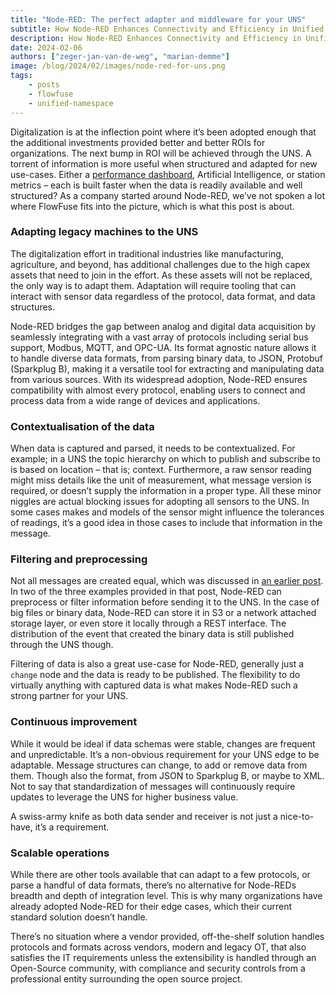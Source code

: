 ```yaml
---
title: "Node-RED: The perfect adapter and middleware for your UNS"
subtitle: How Node-RED Enhances Connectivity and Efficiency in Unified Namespace Environments.
description: How Node-RED Enhances Connectivity and Efficiency in Unified Namespace Environments.
date: 2024-02-06
authors: ["zeger-jan-van-de-weg", "marian-demme"]
image: /blog/2024/02/images/node-red-for-uns.png
tags:
    - posts
    - flowfuse
    - unified-namespace
---
```


Digitalization is at the inflection point where it’s been adopted enough that the additional investments provided better and better ROIs for organizations. The next bump in ROI will be achieved through the UNS. A torrent of information is more useful when structured and adapted for new use-cases. Either a [performance dashboard](/blueprints/manufacturing/performance-overview/), Artificial Intelligence, or station metrics – each is built faster when the data is readily available and well structured? As a company started around Node-RED, we’ve not spoken a lot where FlowFuse fits into the picture, which is what this post is about.

<!--more-->

### Adapting legacy machines to the UNS

The digitalization effort in traditional industries like manufacturing, agriculture, and beyond, has additional challenges due to the high capex assets that need to join in the effort. As these assets will not be replaced, the only way is to adapt them. Adaptation will require tooling that can interact with sensor data regardless of the protocol, data format, and data structures.

Node-RED bridges the gap between analog and digital data acquisition by seamlessly integrating with a vast array of protocols including serial bus support, Modbus, MQTT, and OPC-UA. Its format agnostic nature allows it to handle diverse data formats, from parsing binary data, to JSON, Protobuf (Sparkplug B), making it a versatile tool for extracting and manipulating data from various sources. With its widespread adoption, Node-RED ensures compatibility with almost every protocol, enabling users to connect and process data from a wide range of devices and applications.

### Contextualisation of the data

When data is captured and parsed, it needs to be contextualized. For example; in a UNS the topic hierarchy on which to publish and subscribe to is based on location – that is; context. Furthermore, a raw sensor reading might miss details like the unit of measurement, what message version is required, or doesn’t supply the information in a proper type. All these minor niggles are actual blocking issues for adopting all sensors to the UNS. In some cases makes and models of the sensor might influence the tolerances of readings, it’s a good idea in those cases to include that information in the message.

### Filtering and preprocessing

Not all messages are created equal, which was discussed in [an earlier post](https://flowfuse.com/blog/2024/01/unified-namespace-when-not-to-use/.). In two of the three examples provided in that post, Node-RED can preprocess or filter information before sending it to the UNS. In the case of big files or binary data, Node-RED can store it in S3 or a network attached storage layer, or even store it locally through a REST interface. The distribution of the event that created the binary data is still published through the UNS though.

Filtering of data is also a great use-case for Node-RED, generally just a `change` node and the data is ready to be published. The flexibility to do virtually anything with captured data is what makes Node-RED such a strong partner for your UNS.

### Continuous improvement

While it would be ideal if data schemas were stable, changes are frequent and unpredictable. It’s a non-obvious requirement for your UNS edge to be adaptable. Message structures can change, to add or remove data from them. Though also the format, from JSON to Sparkplug B, or maybe to XML. Not to say that standardization of messages will continuously require updates to leverage the UNS for higher business value.

A swiss-army knife as both data sender and receiver is not just a nice-to-have, it’s a requirement.

### Scalable operations

While there are other tools available that can adapt to a few protocols, or parse a handful of data formats, there’s no alternative for Node-REDs breadth and depth of integration level. This is why many organizations have already adopted Node-RED for their edge cases, which their current standard solution doesn’t handle.

There’s no situation where a vendor provided, off-the-shelf solution handles protocols and formats across vendors, modern and legacy OT, that also satisfies the IT requirements unless the extensibility is handled through an Open-Source community, with compliance and security controls from a professional entity surrounding the open source project.
